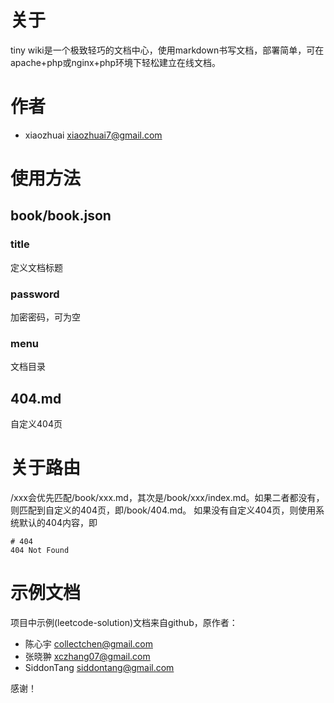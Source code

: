 # 关于

tiny wiki是一个极致轻巧的文档中心，使用markdown书写文档，部署简单，可在apache+php或nginx+php环境下轻松建立在线文档。


# 作者
+ xiaozhuai [xiaozhuai7@gmail.com](xiaozhuai7@gmail.com)

# 使用方法

## book/book.json

### title
定义文档标题

### password
加密密码，可为空

### menu
文档目录

## 404.md
自定义404页

# 关于路由
/xxx会优先匹配/book/xxx.md，其次是/book/xxx/index.md。如果二者都没有，则匹配到自定义的404页，即/book/404.md。
如果没有自定义404页，则使用系统默认的404内容，即
```
# 404
404 Not Found
```

# 示例文档
项目中示例(leetcode-solution)文档来自github，原作者：

+ 陈心宇 [collectchen@gmail.com](collectchen@gmail.com)
+ 张晓翀 [xczhang07@gmail.com](xczhang07@gmail.com)
+ SiddonTang [siddontang@gmail.com](siddontang@gmail.com)

感谢！